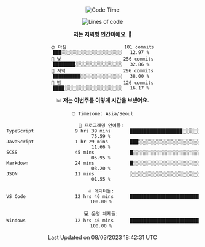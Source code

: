 <div align="center">

<br />

 <!--START_SECTION:waka-->
![Code Time](http://img.shields.io/badge/Code%20Time-327%20hrs%205%20mins-blue)

![Lines of code](https://img.shields.io/badge/%EC%A0%80%EB%8A%94%20%EC%97%AC%ED%83%9C%EA%B9%8C%EC%A7%80%20-1.3%20million%20%EC%A4%84%EC%9D%98%20%EC%BD%94%EB%93%9C%EB%A5%BC%20%EC%9E%91%EC%84%B1%ED%96%88%EC%96%B4%EC%9A%94.-blue)

**저는 저녁형 인간이에요. 🦉** 

```text
🌞 아침                     101 commits         ███░░░░░░░░░░░░░░░░░░░░░░   12.97 % 
🌆 낮　                     256 commits         ████████░░░░░░░░░░░░░░░░░   32.86 % 
🌃 저녁                     296 commits         ██████████░░░░░░░░░░░░░░░   38.00 % 
🌙 밤　                     126 commits         ████░░░░░░░░░░░░░░░░░░░░░   16.17 % 
```


📊 **저는 이번주를 이렇게 시간을 보냈어요.** 

```text
🕑︎ Timezone: Asia/Seoul

💬 프로그래밍 언어들: 
TypeScript               9 hrs 39 mins       ███████████████████░░░░░░   75.59 % 
JavaScript               1 hr 29 mins        ███░░░░░░░░░░░░░░░░░░░░░░   11.66 % 
SCSS                     45 mins             █░░░░░░░░░░░░░░░░░░░░░░░░   05.95 % 
Markdown                 24 mins             █░░░░░░░░░░░░░░░░░░░░░░░░   03.20 % 
JSON                     11 mins             ░░░░░░░░░░░░░░░░░░░░░░░░░   01.55 % 

🔥 에디터들: 
VS Code                  12 hrs 46 mins      █████████████████████████   100.00 % 

💻 운영 체제들: 
Windows                  12 hrs 46 mins      █████████████████████████   100.00 % 
```


 Last Updated on 08/03/2023 18:42:31 UTC
<!--END_SECTION:waka-->

</div>
